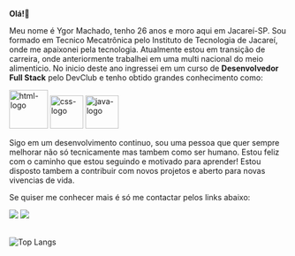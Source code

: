 <b>Olá!👋</b>

  <p>Meu nome é Ygor Machado, tenho 26 anos e moro aqui em Jacareí-SP. Sou formado em Tecnico Mecatrônica pelo Instituto de Tecnologia de Jacareí, onde me apaixonei pela tecnologia. Atualmente estou em transição de carreira, onde anteriormente trabalhei em uma multi   nacional do meio alimenticio. No inicio deste ano ingressei em um curso de <b>Desenvolvedor Full Stack</b> pelo DevClub e tenho obtido grandes conhecimento como:</p>
  


<p>
  <img width="70px" src="https://img.shields.io/badge/HTML5-E34F26?style=for-the-badge&logo=html5&logoColor=white" alt="html-logo"/>
  <img width="60px" src="https://img.shields.io/badge/CSS3-1572B6?style=for-the-badge&logo=css3&logoColor=white" alt="css-logo"/>
  <img width="60px" src="https://img.shields.io/badge/Java-ED8B00?style=for-the-badge&logo=openjdk&logoColor=white" alt="java-logo"/>
</p>
  


<p>Sigo em um desenvolvimento continuo, sou uma pessoa que quer sempre melhorar não só tecnicamente mas tambem como ser humano. Estou feliz com o caminho que estou seguindo e motivado para aprender! Estou disposto tambem a contribuir com novos projetos e aberto para novas vivencias de vida.</p>

<p>Se quiser me conhecer mais é só me contactar pelos links abaixo:</p>
<a href="https://www.linkedin.com/in/ygormachadoo/"><img src="https://img.shields.io/badge/LinkedIn-0077B5?style=for-the-badge&logo=linkedin&logoColor=white"></a>
<a href="https://wa.me/5512982929401"><img src="https://img.shields.io/badge/WhatsApp-25D366?style=for-the-badge&logo=whatsapp&logoColor=white"></a>

<br>
<br>



![Top Langs](https://github-readme-stats.vercel.app/api/top-langs/?username=ygoraxe&layout=compact)



